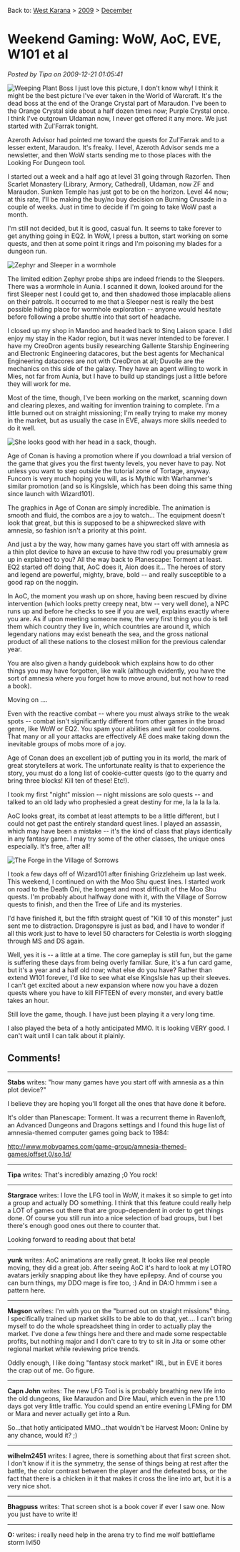 Back to: [West Karana](/posts/westkarana.md) > [2009](/posts/2009/westkarana.md) > [December](./westkarana.md)
# Weekend Gaming: WoW, AoC, EVE, W101 et al

*Posted by Tipa on 2009-12-21 01:05:41*

![](../../../uploads/2009/12/WoW-2009-12-20-13-22-36-37.jpg "Weeping Plant Boss")
I just love this picture, I don't know why! I think it might be the best picture I've ever taken in the World of Warcraft. It's the dead boss at the end of the Orange Crystal part of Maraudon. I've been to the Orange Crystal side about a half dozen times now; Purple Crystal once. I think I've outgrown Uldaman now, I never get offered it any more. We just started with Zul'Farrak tonight.

Azeroth Advisor had pointed me toward the quests for Zul'Farrak and to a lesser extent, Maraudon. It's freaky. I level, Azeroth Advisor sends me a newsletter, and then WoW starts sending me to those places with the Looking For Dungeon tool.

I started out a week and a half ago at level 31 going through Razorfen. Then Scarlet Monastery (Library, Armory, Cathedral), Uldaman, now ZF and Maraudon. Sunken Temple has just got to be on the horizon. Level 44 now; at this rate, I'll be making the buy/no buy decision on Burning Crusade in a couple of weeks. Just in time to decide if I'm going to take WoW past a month.

I'm still not decided, but it is good, casual fun. It seems to take forever to get anything going in EQ2. In WoW, I press a button, start working on some quests, and then at some point it rings and I'm poisoning my blades for a dungeon run.

![](../../../uploads/2009/12/ExeFile-2009-12-20-10-06-02-05.jpg "Zephyr and Sleeper in a wormhole")

The limited edition Zephyr probe ships are indeed friends to the Sleepers. There was a wormhole in Aunia. I scanned it down, looked around for the first Sleeper nest I could get to, and then shadowed those implacable aliens on their patrols. It occurred to me that a Sleeper nest is really the best possible hiding place for wormhole exploration -- anyone would hesitate before following a probe shuttle into that sort of headache.

I closed up my shop in Mandoo and headed back to Sinq Laison space. I did enjoy my stay in the Kador region, but it was never intended to be forever. I have my CreoDron agents busily researching Gallente Starship Engineering and Electronic Engineering datacores, but the best agents for Mechanical Engineering datacores are not with CreoDron at all; Duvolle are the mechanics on this side of the galaxy. They have an agent willing to work in Mies, not far from Aunia, but I have to build up standings just a little before they will work for me.

Most of the time, though, I've been working on the market, scanning down and clearing plexes, and waiting for invention training to complete. I'm a little burned out on straight missioning; I'm really trying to make my money in the market, but as usually the case in EVE, always more skills needed to do it well.

![](../../../uploads/2009/12/AgeOfConan-2009-12-20-11-47-25-96.jpg "She looks good with her head in a sack, though.")

Age of Conan is having a promotion where if you download a trial version of the game that gives you the first twenty levels, you never have to pay. Not unless you want to step outside the tutorial zone of Tortage, anyway. Funcom is very much hoping you will, as is Mythic with Warhammer's similar promotion (and so is KingsIsle, which has been doing this same thing since launch with Wizard101).

The graphics in Age of Conan are simply incredible. The animation is smooth and fluid, the combos are a joy to watch... The equipment doesn't look that great, but this is supposed to be a shipwrecked slave with amnesia, so fashion isn't a priority at this point.

And just a by the way, how many games have you start off with amnesia as a thin plot device to have an excuse to have thw rodl you presumably grew up in explained to you? All the way back to Planescape: Torment at least. EQ2 started off doing that, AoC does it, Aion does it... The heroes of story and legend are powerful, mighty, brave, bold -- and really susceptible to a good rap on the noggin.

In AoC, the moment you wash up on shore, having been rescued by divine intervention (which looks pretty creepy neat, btw -- very well done), a NPC runs up and before he checks to see if you are well, explains exactly where you are. As if upon meeting someone new, the very first thing you do is tell them which country they live in, which countries are around it, which legendary nations may exist beneath the sea, and the gross national product of all these nations to the closest million for the previous calendar year.

You are also given a handy guidebook which explains how to do other things you may have forgotten, like walk (although evidently, you have the sort of amnesia where you forget how to move around, but not how to read a book).

Moving on ....

Even with the reactive combat -- where you must always strike to the weak spots -- combat isn't significantly different from other games in the broad genre, like WoW or EQ2. You spam your abilities and wait for cooldowns. That many or all your attacks are effectively AE does make taking down the inevitable groups of mobs more of a joy.

Age of Conan does an excellent job of putting you in its world, the mark of great storytellers at work. The unfortunate reality is that to experience the story, you must do a long list of cookie-cutter quests (go to the quarry and bring three blocks! Kill ten of these! Etc!).

I took my first "night" mission -- night missions are solo quests -- and talked to an old lady who prophesied a great destiny for me, la la la la la.

AoC looks great, its combat at least attempts to be a little different, but I could not get past the entirely standard quest lines. I played an assassin, which may have been a mistake -- it's the kind of class that plays identically in any fantasy game. I may try some of the other classes, the unique ones especially. It's free, after all!

![](../../../uploads/2009/12/WizardGraphicalClient-2009-12-21-00-38-36-98.jpg "The Forge in the Village of Sorrows")

I took a few days off of Wizard101 after finishing Grizzleheim up last week. This weekend, I continued on with the Moo Shu quest lines. I started work on road to the Death Oni, the longest and most difficult of the Moo Shu quests. I'm probably about halfway done with it, with the Village of Sorrow quests to finish, and then the Tree of Life and its mysteries.

I'd have finished it, but the fifth straight quest of "Kill 10 of this monster" just sent me to distraction. Dragonspyre is just as bad, and I have to wonder if all this work just to have to level 50 characters for Celestia is worth slogging through MS and DS again.

Well, yes it is -- a little at a time. The core gameplay is still fun, but the game is suffering these days from being overly familiar. Sure, it's a fun card game, but it's a year and a half old now; what else do you have? Rather than extend W101 forever, I'd like to see what else KingsIsle has up their sleeves. I can't get excited about a new expansion where now you have a dozen quests where you have to kill FIFTEEN of every monster, and every battle takes an hour.

Still love the game, though. I have just been playing it a very long time.

I also played the beta of a hotly anticipated MMO. It is looking VERY good. I can't wait until I can talk about it plainly.

## Comments!

---

**Stabs** writes: "how many games have you start off with amnesia as a thin plot device?"

I believe they are hoping you'll forget all the ones that have done it before.

It's older than Planescape: Torment. It was a recurrent theme in Ravenloft, an Advanced Dungeons and Dragons settings and I found this huge list of amnesia-themed computer games going back to 1984:

http://www.mobygames.com/game-group/amnesia-themed-games/offset,0/so,1d/

---

**Tipa** writes: That's incredibly amazing ;0 You rock!

---

**Stargrace** writes: I love the LFG tool in WoW, it makes it so simple to get into a group and actually DO something. I think that this feature could really help a LOT of games out there that are group-dependent in order to get things done. Of course you still run into a nice selection of bad groups, but I bet there's enough good ones out there to counter that. 

Looking forward to reading about that beta!

---

**yunk** writes: AoC animations are really great. It looks like real people moving, they did a great job. After seeing AoC it's hard to look at my LOTRO avatars jerkily snapping about like they have epilepsy. And of course you can burn things, my DDO mage is fire too, :) And in DA:O hmmm i see a pattern here.

---

**Magson** writes: I'm with you on the "burned out on straight missions" thing. I specifically trained up market skills to be able to do that, yet.... I can't bring myself to do the whole spreadsheet thing in order to actually play the market. I've done a few things here and there and made some respectable profits, but nothing major and I don't care to try to sit in Jita or some other regional market while reviewing price trends. 

Oddly enough, I like doing "fantasy stock market" IRL, but in EVE it bores the crap out of me. Go figure.

---

**Capn John** writes: The new LFG Tool is is probably breathing new life into the old dungeons, like Maraudon and Dire Maul, which even in the pre 1.10 days got very little traffic. You could spend an entire evening LFMing for DM or Mara and never actually get into a Run.

So...that hotly anticipated MMO...that wouldn't be Harvest Moon: Online by any chance, would it? ;)

---

**wilhelm2451** writes: I agree, there is something about that first screen shot. I don't know if it is the symmetry, the sense of things being at rest after the battle, the color contrast between the player and the defeated boss, or the fact that there is a chicken in it that makes it cross the line into art, but it is a very nice shot.

---

**Bhagpuss** writes: That screen shot is a book cover if ever I saw one. Now you just have to write it!

---

**O:** writes: i really need help in the arena try to find me wolf battleflame storm lvl50


